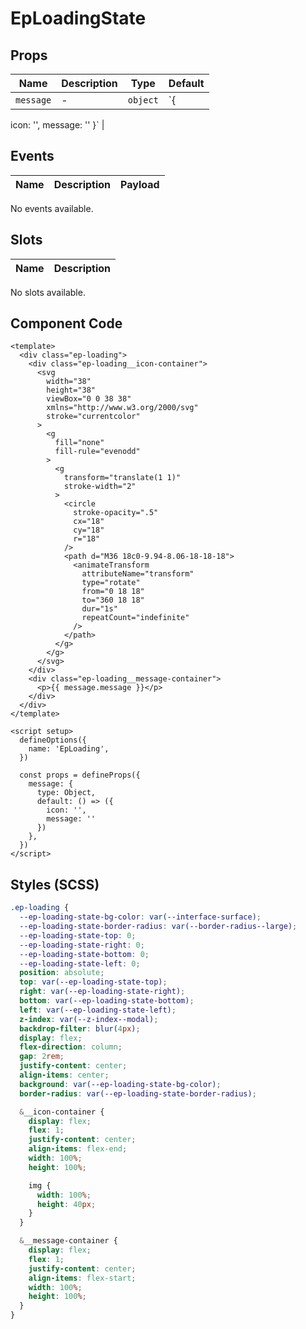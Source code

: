 # EpLoadingState



## Props
| Name | Description | Type | Default |
|------|-------------|------|---------|
| `message` | - | `object` | `{
  icon: '',
  message: ''
}` |

## Events
| Name    | Description                 | Payload    |
|---------|-----------------------------|------------|
No events available.

## Slots
| Name | Description |
|------|-------------|
No slots available.

## Component Code

```vue
<template>
  <div class="ep-loading">
    <div class="ep-loading__icon-container">
      <svg
        width="38"
        height="38"
        viewBox="0 0 38 38"
        xmlns="http://www.w3.org/2000/svg"
        stroke="currentcolor"
      >
        <g
          fill="none"
          fill-rule="evenodd"
        >
          <g
            transform="translate(1 1)"
            stroke-width="2"
          >
            <circle
              stroke-opacity=".5"
              cx="18"
              cy="18"
              r="18"
            />
            <path d="M36 18c0-9.94-8.06-18-18-18">
              <animateTransform
                attributeName="transform"
                type="rotate"
                from="0 18 18"
                to="360 18 18"
                dur="1s"
                repeatCount="indefinite"
              />
            </path>
          </g>
        </g>
      </svg>
    </div>
    <div class="ep-loading__message-container">
      <p>{{ message.message }}</p>
    </div>
  </div>
</template>

<script setup>
  defineOptions({
    name: 'EpLoading',
  })

  const props = defineProps({
    message: {
      type: Object,
      default: () => ({
        icon: '',
        message: ''
      })
    },
  })
</script>
```


## Styles (SCSS)

```scss
.ep-loading {
  --ep-loading-state-bg-color: var(--interface-surface);
  --ep-loading-state-border-radius: var(--border-radius--large);
  --ep-loading-state-top: 0;
  --ep-loading-state-right: 0;
  --ep-loading-state-bottom: 0;
  --ep-loading-state-left: 0;
  position: absolute;
  top: var(--ep-loading-state-top);
  right: var(--ep-loading-state-right);
  bottom: var(--ep-loading-state-bottom);
  left: var(--ep-loading-state-left);
  z-index: var(--z-index--modal);
  backdrop-filter: blur(4px);
  display: flex;
  flex-direction: column;
  gap: 2rem;
  justify-content: center;
  align-items: center;
  background: var(--ep-loading-state-bg-color);
  border-radius: var(--ep-loading-state-border-radius);

  &__icon-container {
    display: flex;
    flex: 1;
    justify-content: center;
    align-items: flex-end;
    width: 100%;
    height: 100%;

    img {
      width: 100%;
      height: 40px;
    }
  }

  &__message-container {
    display: flex;
    flex: 1;
    justify-content: center;
    align-items: flex-start;
    width: 100%;
    height: 100%;
  }
}
```